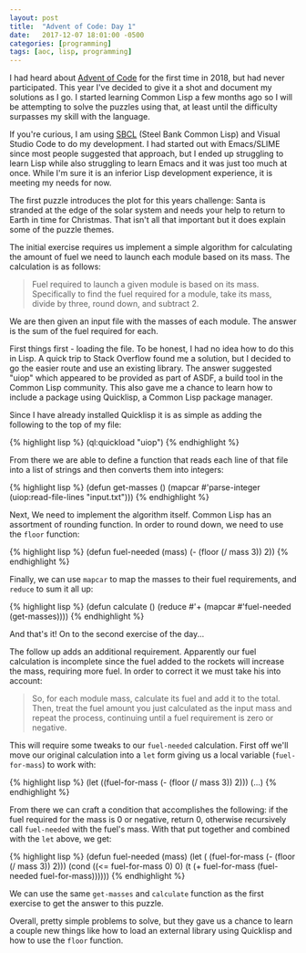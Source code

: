 ```yaml
---
layout: post
title:  "Advent of Code: Day 1"
date:   2017-12-07 18:01:00 -0500
categories: [programming]
tags: [aoc, lisp, programming]
---
```


I had heard about [Advent of Code][aoc] for the first time in 2018, but had never participated. This year I've decided to give it a shot and document my solutions as I go. I started learning Common Lisp a few months ago so I will be attempting to solve the puzzles using that, at least until the difficulty surpasses my skill with the language. 

If you're curious, I am using [SBCL][sbcl] (Steel Bank Common Lisp) and Visual Studio Code to do my development. I had started out with Emacs/SLIME since most people suggested that approach, but I ended up struggling to learn Lisp while also struggling to learn Emacs and it was just too much at once. While I'm sure it is an inferior Lisp development experience, it is meeting my needs for now.

The first puzzle introduces the plot for this years challenge: Santa is stranded at the edge of the solar system and needs your help to return to Earth in time for Christmas. That isn't all that important but it does explain some of the puzzle themes.

The initial exercise requires us implement a simple algorithm for calculating the amount of fuel we need to launch each module based on its mass. The calculation is as follows:
> Fuel required to launch a given module is based on its mass. Specifically to find the fuel required for a module, take its mass, divide by three, round down, and subtract 2.

We are then given an input file with the masses of each module. The answer is the sum of the fuel required for each.

First things first - loading the file. To be honest, I had no idea how to do this in Lisp. A quick trip to Stack Overflow found me a solution, but I decided to go the easier route and use an existing library. The answer suggested "uiop" which appeared to be provided as part of ASDF, a build tool in the Common Lisp community. This also gave me a chance to learn how to include a package using Quicklisp, a Common Lisp package manager. 

Since I have already installed Quicklisp it is as simple as adding the following to the top of my file:

{% highlight lisp %}
(ql:quickload "uiop")
{% endhighlight %}

From there we are able to define a function that reads each line of that file into a list of strings and then converts them into integers:

{% highlight lisp %}
(defun get-masses ()
    (mapcar #'parse-integer (uiop:read-file-lines "input.txt")))
{% endhighlight %}

Next, We need to implement the algorithm itself. Common Lisp has an assortment of rounding function. In order to round down, we need to use the `floor` function:

{% highlight lisp %}
(defun fuel-needed (mass)
    (- (floor (/ mass 3)) 2))
{% endhighlight %}

Finally, we can use `mapcar` to map the masses to their fuel requirements, and `reduce` to sum it all up:

{% highlight lisp %}
(defun calculate ()
    (reduce #'+ (mapcar #'fuel-needed (get-masses))))
{% endhighlight %}

And that's it! On to the second exercise of the day...

The follow up adds an additional requirement. Apparently our fuel calculation is incomplete since the fuel added to the rockets will increase the mass, requiring more fuel. In order to correct it we must take his into account:
> So, for each module mass, calculate its fuel and add it to the total. Then, treat the fuel amount you just calculated as the input mass and repeat the process, continuing until a fuel requirement is zero or negative.

This will require some tweaks to our `fuel-needed` calculation. First off we'll move our original calculation into a `let` form giving us a local variable (`fuel-for-mass`) to work with:

{% highlight lisp %}
(let ((fuel-for-mass (- (floor (/ mass 3)) 2))) (...)
{% endhighlight %}

From there we can craft a condition that accomplishes the following: if the fuel required for the mass is 0 or negative, return 0, otherwise recursively call `fuel-needed` with the fuel's mass. With that put together and combined with the `let` above, we get:

{% highlight lisp %}
(defun fuel-needed (mass)
    (let (
        (fuel-for-mass (- (floor (/ mass 3)) 2)))
        (cond ((<= fuel-for-mass 0) 0)
              (t (+ fuel-for-mass (fuel-needed fuel-for-mass))))))
{% endhighlight %}

We can use the same `get-masses` and `calculate` function as the first exercise to get the answer to this puzzle.

Overall, pretty simple problems to solve, but they gave us a chance to learn a couple new things like how to load an external library using Quicklisp and how to use the `floor` function.

[aoc]: https://adventofcode.com/
[sbcl]: https://www.sbcl.org